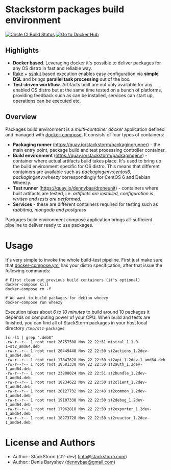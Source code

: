 # Stackstorm packages build environment

[![Circle CI Build Status](https://circleci.com/gh/StackStorm/st2-packages/tree/packages.svg?style=shield)](https://circleci.com/gh/StackStorm/st2-packages/tree/packages)
[![Go to Docker Hub](https://img.shields.io/badge/Docker%20Hub-%E2%86%92-blue.svg)](https://hub.docker.com/r/stackstorm/)

## Highlights

 - **Docker based**. Leveraging docker it's possible to deliver packages for any OS distro in fast and reliable way.
 - [Rake](https://github.com/ruby/rake) + [sshkit](https://github.com/capistrano/sshkit) based execution enables easy configuration via **simple DSL** and brings **parallel task processing** out of the box.
 - **Test-driven workflow**. Artifacts built are not only available for any enabled OS distro but at the same time tested on a bunch of platforms, providing feedback such as can be installed, services can start up, operations can be executed etc.

## Overview

Packages build environment is a *multi-container docker* application defined and managed with [docker-compose](https://github.com/docker/compose). It consists of four types of containers:

 - **Packaging runner** (https://quay.io/stackstorm/packagingrunner) - the main entry point, package build and test processing controller container.
 - **Build environment** (https://quay.io/stackstorm/packagingenv) - container where actual artifacts build takes place. It's used to bring up the build environment specific for OS distro. This means that different containers are available such as *packagingenv:centos6*, *packagingenv:wheezy* correspondingly for CentOS 6 and Debian Wheezy.
 - **Test runner** (https://quay.io/dennybaa/droneunit) - containers where built artifacts are tested, i.e. *artifacts are installed, configuration is written and tests are performed*.
 - **Services** - these are different containers required for testing such as *rabbitmq, mongodb and postgress*

Packages build environment compose application brings all-sufficient pipeline to deliver ready to use packages.

# Usage

It's very simple to invoke the whole build-test pipeline. First just make sure that [docker-compose.yml](docker-compose.yml) has your distro specification, after that issue the following commands:

```shell
# First clean out previous build containers (it's optional)
docker-compose kill
docker-compose rm -f

# We want to build packages for debian wheezy
docker-compose run wheezy
```

Execution takes about *6 to 10 minutes* to build around 10 packages it depends on computing power of your CPU. When build and tests are finished, you can find all of StackStorm packages in your host local directory `/tmp/st2-packages`:

```shell
ls -l1 | grep ".deb$"
-rw-r--r-- 1 root root 26757508 Nov 22 22:51 mistral_1.1.0-1~st2_amd64.deb
-rw-r--r-- 1 root root 20449448 Nov 22 22:50 st2actions_1.2dev-1_amd64.deb
-rw-r--r-- 1 root root 17847628 Nov 22 22:50 st2api_1.2dev-1_amd64.deb
-rw-r--r-- 1 root root 18581330 Nov 22 22:50 st2auth_1.2dev-1_amd64.deb
-rw-r--r-- 1 root root 23808024 Nov 22 22:51 st2bundle_1.2dev-1_amd64.deb
-rw-r--r-- 1 root root 18234622 Nov 22 22:50 st2client_1.2dev-1_amd64.deb
-rw-r--r-- 1 root root 20127732 Nov 22 22:48 st2common_1.2dev-1_amd64.deb
-rw-r--r-- 1 root root 19107338 Nov 22 22:50 st2debug_1.2dev-1_amd64.deb
-rw-r--r-- 1 root root 17962818 Nov 22 22:50 st2exporter_1.2dev-1_amd64.deb
-rw-r--r-- 1 root root 18273728 Nov 22 22:50 st2reactor_1.2dev-1_amd64.deb
```

# License and Authors

* Author:: StackStorm (st2-dev) (<info@stackstorm.com>)
* Author:: Denis Baryshev (<dennybaa@gmail.com>)
